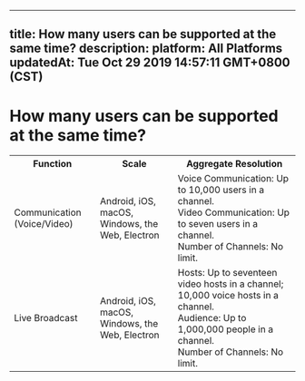
---
title: How many users can be supported at the same time?
description: 
platform: All Platforms
updatedAt: Tue Oct 29 2019 14:57:11 GMT+0800 (CST)
---
# How many users can be supported at the same time?
<table>
  <tr>
    <th>Function</th>
    <th>Scale</th>
    <th>Aggregate Resolution</th>
  </tr>
  <tr>
    <td>Communication (Voice/Video)</td>
    <td>Android, iOS, macOS, Windows, the Web, Electron</td>
    <td>Voice Communication: Up to 10,000 users in a channel.<br>Video Communication: Up to seven users in a channel.<br>Number of Channels: No limit.</td>
  </tr>
  <tr>
    <td>Live Broadcast</td>
    <td>Android, iOS, macOS, Windows, the Web, Electron</td>
    <td>Hosts: Up to seventeen video hosts in a channel; 10,000 voice hosts in a channel.<br>Audience: Up to 1,000,000 people in a channel.<br>Number of Channels: No limit.<br></td>
  </tr>
</table>
